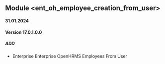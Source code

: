 ## Module <ent_oh_employee_creation_from_user>

#### 31.01.2024
#### Version 17.0.1.0.0
##### ADD

- Enterprise Enterprise OpenHRMS Employees From User
